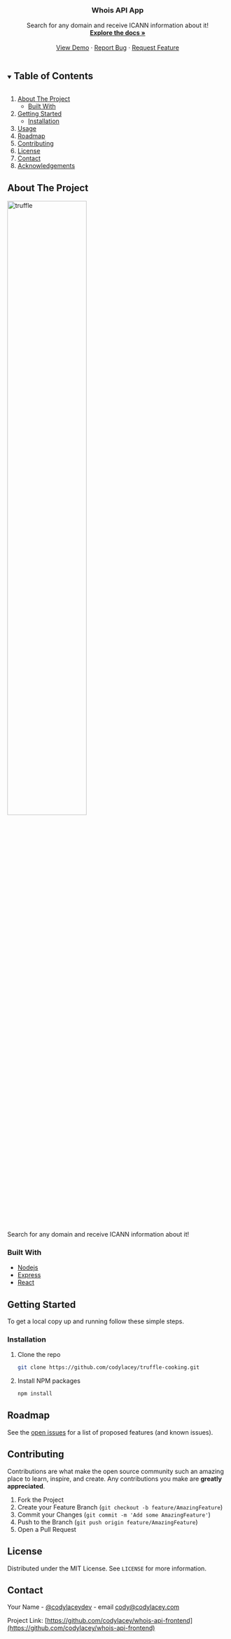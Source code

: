 <!-- PROJECT LOGO -->
<br />
<p align="center">
  <a href="https://github.com/codylacey/whois-api-frontend">
  </a>

  <h3 align="center">Whois API App</h3>

  <p align="center">
     Search for any domain and receive ICANN information about it!
    <br />
    <a href="https://github.com/codylacey/whois-api-frontend"><strong>Explore the docs »</strong></a>
    <br />
    <br />
    <a href="https://whois-api.netlify.app/" target="_blank">View Demo</a>
    ·
    <a href="https://github.com/codylacey/whois-api-frontend/issues" target="_blank">Report Bug</a>
    ·
    <a href="https://github.com/codylacey/whois-api-frontend/issues" target="_blank">Request Feature</a>
  </p>
</p>



<!-- TABLE OF CONTENTS -->
<details open="open">
  <summary><h2 style="display: inline-block">Table of Contents</h2></summary>
  <ol>
    <li>
      <a href="#about-the-project">About The Project</a>
      <ul>
        <li><a href="#built-with">Built With</a></li>
      </ul>
    </li>
    <li>
      <a href="#getting-started">Getting Started</a>
      <ul>
        <li><a href="#installation">Installation</a></li>
      </ul>
    </li>
    <li><a href="#usage">Usage</a></li>
    <li><a href="#roadmap">Roadmap</a></li>
    <li><a href="#contributing">Contributing</a></li>
    <li><a href="#license">License</a></li>
    <li><a href="#contact">Contact</a></li>
    <li><a href="#acknowledgements">Acknowledgements</a></li>
  </ol>
</details>



<!-- ABOUT THE PROJECT -->
## About The Project

<img src="https://i.imgur.com/Rr5CqAb.gif" width="60%" alt="truffle" data-canonical-src="https://i.imgur.com/Rr5CqAb.gif" style="max-width:100%;">

Search for any domain and receive ICANN information about it!


### Built With

* [Nodejs](https://nodejs.org/en/)
* [Express](https://expressjs.com/)
* [React](https://reactjs.org/)



<!-- GETTING STARTED -->
## Getting Started

To get a local copy up and running follow these simple steps.


### Installation

1. Clone the repo
   ```sh
   git clone https://github.com/codylacey/truffle-cooking.git
   ```
2. Install NPM packages
   ```sh
   npm install
   ```

<!-- ROADMAP -->
## Roadmap

See the [open issues](https://github.com/codylacey/whois-api-frontend/issues) for a list of proposed features (and known issues).



<!-- CONTRIBUTING -->
## Contributing

Contributions are what make the open source community such an amazing place to learn, inspire, and create. Any contributions you make are **greatly appreciated**.

1. Fork the Project
2. Create your Feature Branch (`git checkout -b feature/AmazingFeature`)
3. Commit your Changes (`git commit -m 'Add some AmazingFeature'`)
4. Push to the Branch (`git push origin feature/AmazingFeature`)
5. Open a Pull Request



<!-- LICENSE -->
## License

Distributed under the MIT License. See `LICENSE` for more information.



<!-- CONTACT -->
## Contact

Your Name - [@codylaceydev](https://twitter.com/codylaceydev) - email cody@codylacey.com

Project Link: [https://github.com/codylacey/whois-api-frontend](https://github.com/codylacey/whois-api-frontend)


<!-- MARKDOWN LINKS & IMAGES -->
<!-- https://www.markdownguide.org/basic-syntax/#reference-style-links -->
[contributors-shield]: https://img.shields.io/github/contributors/github_username/repo.svg?style=for-the-badge
[contributors-url]: https://github.com/github_username/repo_name/graphs/contributors
[forks-shield]: https://img.shields.io/github/forks/github_username/repo.svg?style=for-the-badge
[forks-url]: https://github.com/github_username/repo_name/network/members
[stars-shield]: https://img.shields.io/github/stars/github_username/repo.svg?style=for-the-badge
[stars-url]: https://github.com/github_username/repo_name/stargazers
[issues-shield]: https://img.shields.io/github/issues/github_username/repo.svg?style=for-the-badge
[issues-url]: https://github.com/github_username/repo_name/issues
[license-shield]: https://img.shields.io/github/license/github_username/repo.svg?style=for-the-badge
[license-url]: https://github.com/github_username/repo_name/blob/master/LICENSE.txt
[linkedin-shield]: https://img.shields.io/badge/-LinkedIn-black.svg?style=for-the-badge&logo=linkedin&colorB=555
[linkedin-url]: https://linkedin.com/in/github_username
